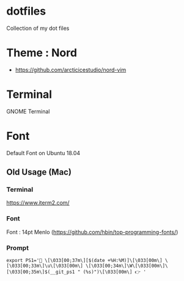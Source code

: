 # dotfiles
Collection of my dot files

# Theme : Nord
* https://github.com/arcticicestudio/nord-vim

# Terminal
GNOME Terminal

# Font
Default Font on Ubuntu 18.04

## Old Usage (Mac)

### Terminal
https://www.iterm2.com/

### Font
Font : 14pt Menlo (https://github.com/hbin/top-programming-fonts/)

### Prompt

```
export PS1='👻 \[\033[00;37m\][$(date +%H:%M)]\[\033[00m\] \[\033[00;33m\]\u\[\033[00m\] \[\033[00;34m\]\W\[\033[00m\]\[\033[00;35m\]$(__git_ps1 " (%s)")\[\033[00m\] 👉 '
```
